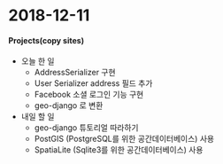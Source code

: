 # 2018-12-11
#### Projects(copy sites)
- 오늘 한 일
	- AddressSerializer 구현
	- User Serializer address 필드 추가
	- Facebook 소셜 로그인 기능 구현
	- geo-django 로 변환
- 내일 할 일
	- geo-django 튜토리얼 따라하기
	- PostGIS (PostgreSQL를 위한 공간데이터베이스) 사용
	- SpatiaLite (Sqlite3를 위한 공간데이터베이스) 사용